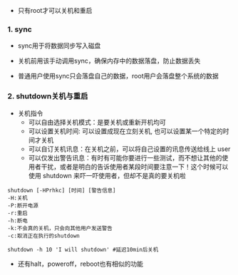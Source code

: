 * 只有root才可以关机和重启



### 1. sync

* sync用于将数据同步写入磁盘

* 关机前用该手动调用sync，确保内存中的数据落盘，防止数据丢失

* 普通用户使用sync只会落盘自己的数据，root用户会落盘整个系统的数据



### 2. shutdown关机与重启

* 关机指令
  * 可以自由选择关机模式：是要关机或重新开机均可
  * 可以设置关机时间: 可以设置成现在立刻关机, 也可以设置某一个特定的时间才关机
  * 可以自订关机讯息：在关机之前，可以将自己设置的讯息传送给线上 user 
  * 可以仅发出警告讯息：有时有可能你要进行一些测试，而不想让其他的使用者干扰，或者是明白的告诉使用者某段时间要注意一下！这个时候可以使用 shutdown 来吓一吓使用者，但却不是真的要关机啦

```shell
shutdown [-HPrhkc] [时间] [警告信息]
-H:关机
-P:断开电源
-r:重启
-h:断电
-k:不会真的关机，只会向其他用户发送警告
-c:取消正在执行的shutdown

shutdown -h 10 'I will shutdown' #延迟10min后关机
```



* 还有halt，poweroff，reboot也有相似的功能